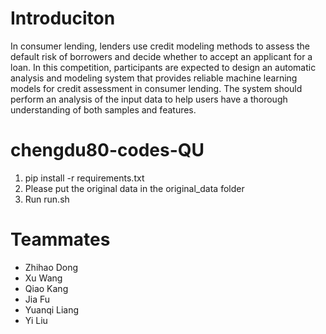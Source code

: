 # Introduciton
In consumer lending, lenders use credit modeling methods to assess the default risk of borrowers and decide whether to accept an applicant for a loan. In this competition, participants are expected to design an automatic analysis and modeling system that provides reliable machine learning models for credit assessment in consumer lending. The system should perform an analysis of the input data to help users have a thorough understanding of both samples and features. 

# chengdu80-codes-QU
1. pip install -r requirements.txt
2. Please put the original data in the original_data folder
3. Run run.sh

# Teammates
* Zhihao Dong
* Xu Wang
* Qiao Kang
* Jia Fu
* Yuanqi Liang
* Yi Liu
